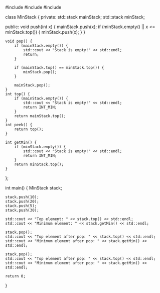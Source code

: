 #include <iostream>
#include <stack>
#include <climits> 

class MinStack {
private:
    std::stack<int> mainStack; 
    std::stack<int> minStack;  

public:
    void push(int x) {
        mainStack.push(x);
        if (minStack.empty() || x <= minStack.top()) {
            minStack.push(x);
        }
    }

    void pop() {
        if (mainStack.empty()) {
            std::cout << "Stack is empty!" << std::endl;
            return;
        }

        if (mainStack.top() == minStack.top()) {
            minStack.pop();
        }

        mainStack.pop();
    }
    int top() {
        if (mainStack.empty()) {
            std::cout << "Stack is empty!" << std::endl;
            return INT_MIN; 
        }
        return mainStack.top();
    }
    int peek() {
        return top();
    }

    int getMin() {
        if (minStack.empty()) {
            std::cout << "Stack is empty!" << std::endl;
            return INT_MIN;
        }
        return minStack.top();
    }
};

int main() {
    MinStack stack;

    stack.push(10);
    stack.push(20);
    stack.push(5);
    stack.push(30);

    std::cout << "Top element: " << stack.top() << std::endl;      
    std::cout << "Minimum element: " << stack.getMin() << std::endl; 

    stack.pop();
    std::cout << "Top element after pop: " << stack.top() << std::endl; 
    std::cout << "Minimum element after pop: " << stack.getMin() << std::endl; 

    stack.pop();
    std::cout << "Top element after pop: " << stack.top() << std::endl; 
    std::cout << "Minimum element after pop: " << stack.getMin() << std::endl; 

    return 0;
}
